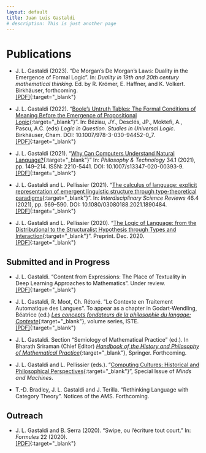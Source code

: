 ```yaml
---
layout: default
title: Juan Luis Gastaldi
# description: This is just another page
---
```


<!-- <base target="_blank"> -->

# Publications

- J. L. Gastaldi (2023). “De Morgan’s De Morgan’s Laws: Duality in the Emergence of Formal Logic”. In: *Duality in 19th and 20th century mathematical thinking*. Ed. by R. Krömer, E. Haffner, and K. Volkert. Birkhäuser, forthcoming.\
[[PDF]](./assets/pdf/pubs/Gastaldi2023a_s.pdf){:target="_blank"}

- J. L. Gastaldi (2022). “[Boole’s Untruth Tables: The Formal Conditions of Meaning Before the Emergence of Propositional Logic](https://link.springer.com/chapter/10.1007/978-3-030-94452-0_7){:target="_blank"}”. In: Béziau, JY., Desclés, JP., Moktefi, A., Pascu, A.C. (eds) *Logic in Question. Studies in Universal Logic*. Birkhäuser, Cham. DOI: 10.1007/978-3-030-94452-0_7.\
[[PDF]](./assets/pdf/pubs/Gastaldi2022.pdf){:target="_blank"}

- J. L. Gastaldi (2021). “[Why Can Computers Understand Natural Language?](https://link.springer.com/article/10.1007/s13347-020-00393-9){:target="_blank"}” In: *Philosophy & Technology* 34.1 (2021), pp. 149–214. ISSN: 2210-5441. DOI: 10.1007/s13347-020-00393-9.\
[[PDF]](./assets/pdf/pubs/Gastaldi2021.pdf){:target="_blank"}

- J. L. Gastaldi and L. Pellissier (2021). “[The calculus of language: explicit representation of emergent linguistic structure through type-theoretical paradigms](https://www.tandfonline.com/doi/full/10.1080/03080188.2021.1890484){:target="_blank"}”. In: *Interdisciplinary Science Reviews* 46.4 (2021), pp. 569–590. DOI: 10.1080/03080188.2021.1890484.\
[[PDF]](./assets/pdf/pubs/GastaldiPellissier2021.pdf){:target="_blank"}

- J. L. Gastaldi and L. Pellissier (2020). “[The Logic of Language: from the Distributional to the Structuralist Hypothesis through Types and Interaction](https://hal.archives-ouvertes.fr/hal-03064480){:target="_blank"}”. Preprint. Dec. 2020.\
[[PDF]](./assets/pdf/pubs/GastaldiPellissier2020.pdf){:target="_blank"}

## Submitted and in Progress

- J. L. Gastaldi. “Content from Expressions: The Place of Textuality in Deep Learning Approaches to Mathematics”. Under review.\
[[PDF]](./assets/pdf/pubs/Gastaldi2023b_s.pdf){:target="_blank"}

- J. L. Gastaldi, R. Moot, Ch. Rétoré. “Le Contexte en Traitement Automatique des Langues”. To appear as a chapter in Godart-Wendling, Béatrice (ed.) [*Les concepts fondateurs de la philosophie du langage: Contexte*](https://www.istegroup.com/fr/series/les-concepts-fondateurs-de-la-philosophie-du-langage/){:target="_blank"}, volume series, ISTE.\
[[PDF]](./assets/pdf/pubs/GastaldiRetore2023_s.pdf){:target="_blank"}

- J. L. Gastaldi. Section “Semiology of Mathematical Practice” (ed.). In Bharath Sriraman (Chief Editor) [*Handbook of the History and Philosophy of Mathematical Practice*](https://meteor.springer.com/historyandphilosophymaths/?id=915&tab=About&mode=ReadPage&entity=6886){:target="_blank"}, Springer. Forthcoming.

- J. L. Gastaldi and L. Pellissier (eds.). “[Computing Cultures: Historical and Philosophical Perspectives](https://www.springer.com/journal/11023/updates/18800754){:target="_blank"}”, Special Issue of *Minds and Machines*.

- T.-D. Bradley, J. L. Gastaldi and J. Terilla. “Rethinking Language with Category Theory”. Notices of the AMS. Forthcoming.


## Outreach

- J. L. Gastaldi and B. Serra (2020). “Swipe, ou l’écriture tout court.” In: *Formules* 22 (2020).\
[[PDF]](./assets/pdf/pubs/GastaldiSerra2020.pdf){:target="_blank"}